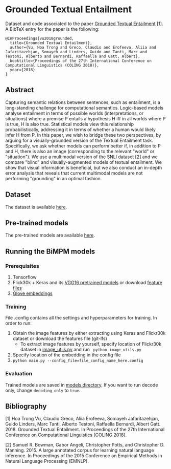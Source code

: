 # Grounded Textual Entailment
Dataset and code associated to the paper [Grounded Textual Entailment](https://arxiv.org/pdf/1806.05645.pdf) [1]. A BibTeX entry for the paper is the following:

```
@InProceedings{vu2018grounded,
  title={Grounded Textual Entailment},
  author={Vu, Hoa Trong and Greco, Claudio and Erofeeva, Aliia and Jafaritazehjan, Somayeh and Linders, Guido and Tanti, Marc and Testoni, Alberto and Bernardi, Raffaella and Gatt, Albert},
  booktitle={Proceedings of the 27th International Conference on Computational Linguistics (COLING 2018)},
  year={2018}
}
```

## Abstract
Capturing semantic relations between sentences, such as entailment, is a long-standing challenge for computational semantics. 
Logic-based models analyse entailment in terms of possible worlds (interpretations, or situations) where a premise P entails a hypothesis H iff in all worlds where P is true, H is also true. Statistical models view this relationship probabilistically, addressing it in terms of whether a human would likely infer H from P. In this paper, we wish to bridge these two perspectives, by arguing for a visually-grounded version of the Textual Entailment task. Specifically, we ask whether models can perform better if, in addition to P and H, there is also an image (corresponding to the relevant "world" or "situation"). We use a multimodal version of the SNLI dataset [2] and we compare "blind" and visually-augmented models of textual entailment. We show that visual information is beneficial, but we also conduct an in-depth error analysis that reveals that current multimodal models are not performing "grounding" in an optimal fashion.

## Dataset
The dataset is available [here](https://drive.google.com/file/d/15I553IyAua69V6F8jWGMT76OHMmXp0u8/view?usp=sharing).

## Pre-trained models
The pre-trained models are available [here](https://drive.google.com/drive/folders/1CoDmxA0XPN_ddKPs2KDSkfMbEcgGgkHI?usp=sharing).

## Running the BiMPM models
### Prerequisites
1. Tensorflow
2. Flick30k + Keras and its [VGG16 pretrained models](https://github.com/fchollet/deep-learning-models) or download [feature files](https://drive.google.com/file/d/1_PteTR8vHF8kC9x1LYnW0b1q9A2ggAz3/view?usp=sharing)
3. [Glove embeddings](http://nlp.stanford.edu/data/glove.840B.300d.zip)

### Training
File .config contains all the settings and hyperparameters for training. In order to run:
1. Obtain the image features by either extracting using Keras and Flickr30k dataset or download the features file (git-lfs)
   - To extract image features by yourself, specify location of Flickr30k dataset in [image_utils.py](bimpm/image_utils.py)
        and run ``` python image_utils.py```
2. Specify location of the embedding in the config file
3. ```python main.py --config_file=file_config_name_here.config```

### Evaluation
Trained models are saved in [models directory](bimpm/models). If you want to run decode only, change `decoding_only` to `true`.

## Bibliography
[1] Hoa Trong Vu, Claudio Greco, Aliia Erofeeva, Somayeh Jafaritazehjan, Guido Linders, Marc Tanti, Alberto Testoni, Raffaella Bernardi, Albert Gatt. 2018. Grounded Textual Entailment. In Proceedings of the 27th International Conference on Computational Linguistics (COLING 2018).

[2] Samuel R. Bowman, Gabor Angeli, Christopher Potts, and Christopher D. Manning. 2015. A large annotated corpus for learning natural language inference. In Proceedings of the 2015 Conference on Empirical Methods in Natural Language Processing (EMNLP).
